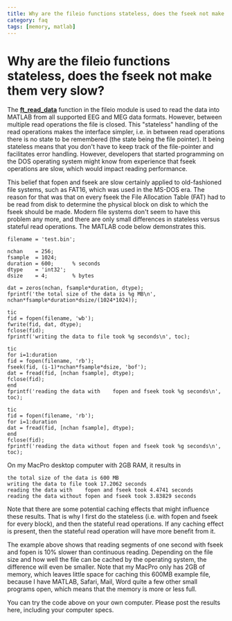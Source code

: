 ```yaml
---
title: Why are the fileio functions stateless, does the fseek not make them very slow?
category: faq
tags: [memory, matlab]
---
```


# Why are the fileio functions stateless, does the fseek not make them very slow?

The **[ft_read_data](/reference/fileio/ft_read_data)** function in the fileio module is used to read the data into MATLAB from all supported EEG and MEG data formats. However, between multiple read operations the file is closed. This "stateless" handling of the read operations makes the interface simpler, i.e. in between read operations there is no state to be remembered (the state being the file pointer). It being stateless means that you don't have to keep track of the file-pointer and facilitates error handling. However, developers that started programming on the DOS operating system might know from experience that fseek operations are slow, which would impact reading performance.

This belief that fopen and fseek are slow certainly applied to old-fashioned file systems, such as FAT16, which was used in the MS-DOS era. The reason for that was that on every fseek the File Allocation Table (FAT) had to be read from disk to determine the physical block on disk to which the fseek should be made. Modern file systems don't seem to have this problem any more, and there are only small differences in stateless versus stateful read operations. The MATLAB code below demonstrates this.

    filename = 'test.bin';

    nchan    = 256;
    fsample  = 1024;
    duration = 600;      % seconds
    dtype    = 'int32';
    dsize    = 4;        % bytes

    dat = zeros(nchan, fsample*duration, dtype);
    fprintf('the total size of the data is %g MB\n', nchan*fsample*duration*dsize/(1024*1024));

    tic
    fid = fopen(filename, 'wb');
    fwrite(fid, dat, dtype);
    fclose(fid);
    fprintf('writing the data to file took %g seconds\n', toc);

    tic
    for i=1:duration
    fid = fopen(filename, 'rb');
    fseek(fid, (i-1)*nchan*fsample*dsize, 'bof');
    dat = fread(fid, [nchan fsample], dtype);
    fclose(fid);
    end
    fprintf('reading the data with    fopen and fseek took %g seconds\n', toc);

    tic
    fid = fopen(filename, 'rb');
    for i=1:duration
    dat = fread(fid, [nchan fsample], dtype);
    end
    fclose(fid);
    fprintf('reading the data without fopen and fseek took %g seconds\n', toc);

On my MacPro desktop computer with 2GB RAM, it results in

    the total size of the data is 600 MB
    writing the data to file took 17.2062 seconds
    reading the data with    fopen and fseek took 4.4741 seconds
    reading the data without fopen and fseek took 3.83829 seconds

Note that there are some potential caching effects that might influence these results. That is why I first do the stateless (i.e. with fopen and fseek for every block), and then the stateful read operations. If any caching effect is present, then the stateful read operation will have more benefit from it.

The example above shows that reading segments of one second with fseek and fopen is 10% slower than continuous reading. Depending on the file size and how well the file can be cached by the operating system, the difference will even be smaller. Note that my MacPro only has 2GB of memory, which leaves little space for caching this 600MB example file, because I have MATLAB, Safari, Mail, Word quite a few other small programs open, which means that the memory is more or less full.

You can try the code above on your own computer. Please post the results here, including your computer specs.
